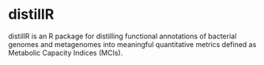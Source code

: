 # distillR

distillR is an R package for distilling functional annotations of bacterial genomes and metagenomes into meaningful quantitative metrics defined as Metabolic Capacity Indices (MCIs). 
